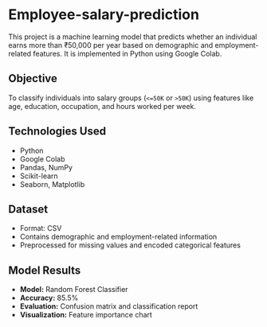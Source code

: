 # Employee-salary-prediction

This project is a machine learning model that predicts whether an individual earns more than ₹50,000 per year based on demographic and employment-related features. It is implemented in Python using Google Colab.

## Objective

To classify individuals into salary groups (`<=50K` or `>50K`) using features like age, education, occupation, and hours worked per week.


## Technologies Used

- Python
- Google Colab
- Pandas, NumPy
- Scikit-learn
- Seaborn, Matplotlib


## Dataset

- Format: CSV 
- Contains demographic and employment-related information
- Preprocessed for missing values and encoded categorical features


## Model Results

- **Model:** Random Forest Classifier
- **Accuracy:** 85.5%
- **Evaluation:** Confusion matrix and classification report
- **Visualization:** Feature importance chart
